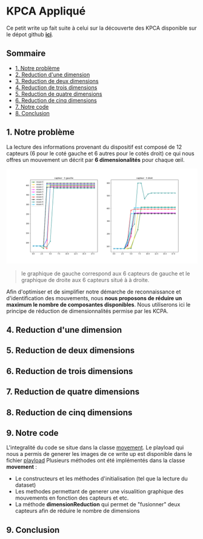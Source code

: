 # KPCA Appliqué

Ce petit write up fait suite à celui sur la découverte des KPCA disponible sur le dépot github **[ici](https://github.com/Matomatt/wyes-ai/tree/KPCA/Decouverte_KPCA)**. 
## Sommaire
* [1. Notre problème ](#1-notre-problème)
* [2. Reduction d'une dimension](#2-réduction-dune-dimension)
* [3. Reduction de deux dimensions](#3-réduction-de-deux-dimensions)
* [4. Reduction de trois dimensions](#4-réduction-de-trois-dimensions)
* [5. Reduction de quatre dimensions](#5-réduction-de-quatre-dimensions)
* [6. Reduction de cinq dimensions](#6-réduction-de-cinq-dimensions)
* [7. Notre code](#7-notre-code)
* [8. Conclusion](#8-conclusion)

## 1. Notre problème
La lecture des informations provenant du dispositif est composé de 12 capteurs (6 pour le coté gauche et 6 autres pour le cotés droit) ce qui nous offres un mouvement un décrit par **6 dimensionalités** pour chaque œil.

![image n°1](images/image_1.png)

> le graphique de gauche correspond aux 6 capteurs de gauche et le graphique de droite aux 6 capteurs situé à à droite. 

Afin d'optimiser et de simplifier notre démarche de reconnaissance et d'identification des mouvements, nous **nous proposons de réduire un maximum le nombre de composantes disponibles**. Nous utiliserons ici le principe de réduction de dimensionnalités permise par les KCPA.   

## 4. Reduction d'une dimension

## 5. Reduction de deux dimensions

## 6. Reduction de trois dimensions

## 7. Reduction de quatre dimensions

## 8. Reduction de cinq dimensions

## 9. Notre code
L'integralité du code se situe dans la classe [movement](movement.py). Le playload qui nous a permis de generer les images de ce write up est disponible dans le fichier [playload](playload.py)
Plusieurs méthodes ont été implémentés dans la classe **movement** : 
* Le constructeurs et les méthodes d'initialisation (tel que la lecture du dataset)
* Les methodes permettant de generer une visualition graphique des mouvements en fonction des capteurs et etc.
* La méthode **dimensionReduction** qui permet de "fusionner" deux capteurs afin de réduire le nombre de dimensions

## 9. Conclusion